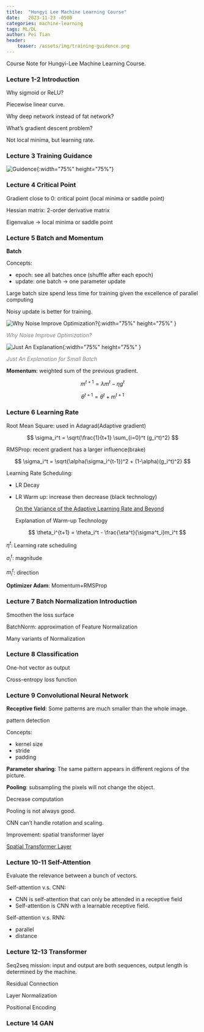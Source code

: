 ```yaml
---
title:  "Hungyi Lee Machine Learning Course"
date:   2023-11-23 -0500
categories: machine-learning
tags: ML/DL
author: Pei Tian
header:
    teaser: /assets/img/training-guidence.png
---
```


Course Note for Hungyi-Lee Machine Learning Course.

### Lecture 1-2 Introduction

Why sigmoid or ReLU?

Piecewise linear curve.

Why deep network instead of fat network?

What’s gradient descent problem?

Not local minima, but learning rate.

### Lecture 3 Training Guidance

![Guidence]({{site.url}}/assets/img/training-guidence.png){:width="75%" height="75%"}

### Lecture 4 Critical Point

Gradient close to 0: critical point (local minima or saddle point)

Hessian matrix: 2-order derivative matrix

Eigenvalue → local minima or saddle point

### Lecture 5 Batch and Momentum

**Batch**

Concepts:

- epoch: see all batches once (shuffle after each epoch)
- update: one batch → one parameter update

Large batch size spend less time for training given the excellence of parallel computing

Noisy update is better for training.

![Why Noise Improve Optimization?]({{site.url}}/assets/img/noise-optim.png ){:width="75%" height="75%" }

<em style="color:grey">Why Noise Improve Optimization?</em>

![Just An Explanation]({{site.url}}/assets/img/small-batch.png){:width="75%" height="75%" }

<em style="color:grey">Just An Explanation for Small Batch</em>


**Momentum**: weighted sum of the previous gradient.

$$ m^{t+1} = \lambda m^t - \eta g^t $$

$$ \theta^{t+1} = \theta^t + m^{t+1} $$

### Lecture 6 Learning Rate

Root Mean Square: used in Adagrad(Adaptive gradient)

$$ \sigma_i^t = \sqrt{\frac{1}{t+1} \sum_{i=0}^t (g_i^t)^2} $$

RMSProp: recent gradient has a larger influence(brake)

$$ \sigma_i^t = \sqrt{\alpha(\sigma_i^{t-1})^2 + (1-\alpha)(g_i^t)^2} $$

Learning Rate Scheduling:

- LR Decay

- LR Warm up: increase then decrease (black technology)

  [On the Variance of the Adaptive Learning Rate and Beyond](https://arxiv.org/abs/1908.03265)

  Explanation of Warm-up Technology

  $$ \theta_i^{t+1} = \theta_i^t - \frac{\eta^t}{\sigma^t_i}m_i^t $$

$\eta^t$: Learning rate scheduling

$\sigma^t_i$: magnitude

$m^t_i$: direction

**Optimizer Adam**: Momentum+RMSProp

### Lecture 7 Batch Normalization Introduction

Smoothen the loss surface

BatchNorm: approximation of Feature Normalization

Many variants of Normalization

### Lecture 8 Classification

One-hot vector as output

Cross-entropy loss function

### Lecture 9 Convolutional Neural Network

**Receptive field**: Some patterns are much smaller than the whole image.

pattern detection

Concepts:

- kernel size
- stride
- padding

**Parameter sharing**: The same pattern appears in different regions of the picture.

**Pooling**: subsampling the pixels will not change the object.

Decrease computation

Pooling is not always good.

CNN can’t handle rotation and scaling.

Improvement: spatial transformer layer

[Spatial Transformer Layer](https://www.youtube.com/watch?v=SoCywZ1hZak)

### Lecture 10-11 Self-Attention

Evaluate the relevance between a bunch of vectors.

Self-attention v.s. CNN:

- CNN is self-attention that can only be attended in a receptive field
- Self-attention is CNN with a learnable receptive field.

Self-attention v.s. RNN:

- parallel
- distance

### Lecture 12-13 Transformer

Seq2seq mission: input and output are both sequences, output length is determined by the machine.

Residual Connection

Layer Normalization

Positional Encoding

### Lecture 14 GAN